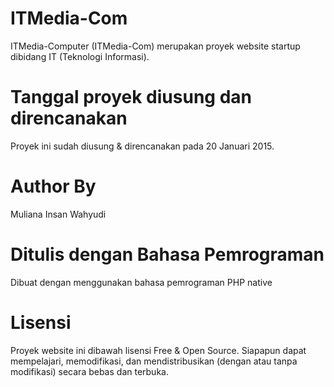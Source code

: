 # ITMedia-Com
ITMedia-Computer (ITMedia-Com) merupakan proyek website startup dibidang IT (Teknologi Informasi).

# Tanggal proyek diusung dan direncanakan
Proyek ini sudah diusung & direncanakan pada 20 Januari 2015.

# Author By
Muliana Insan Wahyudi

# Ditulis dengan Bahasa Pemrograman 
Dibuat dengan menggunakan bahasa pemrograman PHP native

# Lisensi
Proyek website ini dibawah lisensi Free & Open Source. Siapapun dapat mempelajari, memodifikasi, dan mendistribusikan
(dengan atau tanpa modifikasi) secara bebas dan terbuka.
